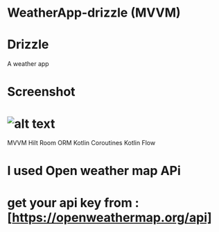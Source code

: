 # WeatherApp-drizzle (MVVM)
# Drizzle
A weather app 

# Screenshot
# ![alt text](https://raw.githubusercontent.com/HoseinSadonasl/WeatherApp-drizzle/master/Screenshots/Screenshot_1657838468.png)

MVVM
Hilt
Room ORM
Kotlin Coroutines
Kotlin Flow

# I used Open weather map APi
# get your api key from : [https://openweathermap.org/api]


